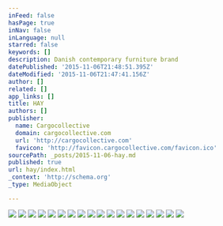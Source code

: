 ```yaml
---
inFeed: false
hasPage: true
inNav: false
inLanguage: null
starred: false
keywords: []
description: Danish contemporary furniture brand
datePublished: '2015-11-06T21:48:51.395Z'
dateModified: '2015-11-06T21:47:41.156Z'
author: []
related: []
app_links: []
title: HAY
authors: []
publisher:
  name: Cargocollective
  domain: cargocollective.com
  url: 'http://cargocollective.com'
  favicon: 'http://favicon.cargocollective.com/favicon.ico'
sourcePath: _posts/2015-11-06-hay.md
published: true
url: hay/index.html
_context: 'http://schema.org'
_type: MediaObject

---
```

![](https://the-grid-user-content.s3-us-west-2.amazonaws.com/a6ee4926-aea4-41e2-8568-f79d9cbc4f2c.jpg)
![](https://the-grid-user-content.s3-us-west-2.amazonaws.com/107f32d6-9fe8-4a6a-8022-a10e85b86bc6.jpg)
![](https://the-grid-user-content.s3-us-west-2.amazonaws.com/89c1a21a-eb89-43c8-b1ae-54d90956c1d1.jpg)
![](https://the-grid-user-content.s3-us-west-2.amazonaws.com/30d89e9a-670d-47ba-b22e-ff5067f62dbe.jpg)
![](https://the-grid-user-content.s3-us-west-2.amazonaws.com/ec3fa6e1-a28a-4c8d-8e37-f48946937e14.jpg)
![](https://the-grid-user-content.s3-us-west-2.amazonaws.com/30f66320-8e0d-4733-9100-59233bf4f442.jpg)
![](https://the-grid-user-content.s3-us-west-2.amazonaws.com/67080455-79a5-4db8-852d-0a003f17643a.jpg)
![](https://the-grid-user-content.s3-us-west-2.amazonaws.com/cef9ef8a-edde-498b-a529-414e589c61bf.jpg)
![](https://the-grid-user-content.s3-us-west-2.amazonaws.com/5d532235-218f-4b65-8516-1ba10d8724b1.jpg)
![](https://the-grid-user-content.s3-us-west-2.amazonaws.com/a96edd16-32f7-4f47-99f3-200311bfeb41.jpg)
![](https://the-grid-user-content.s3-us-west-2.amazonaws.com/281638c5-972d-4664-8bab-afe611e5f515.jpg)
![](https://the-grid-user-content.s3-us-west-2.amazonaws.com/6d585fcd-c6b6-4ef7-889f-0cfe00c17946.jpg)
![](https://the-grid-user-content.s3-us-west-2.amazonaws.com/0085c90c-b665-4c4a-aabf-1a5718a532a2.jpg)
![](https://the-grid-user-content.s3-us-west-2.amazonaws.com/4cad50da-80ca-4594-b176-4edb74de585c.jpg)
![](https://the-grid-user-content.s3-us-west-2.amazonaws.com/407e7140-676a-4a2c-91bd-254f89df7726.jpg)
![](https://the-grid-user-content.s3-us-west-2.amazonaws.com/d403d34c-5e00-4f2b-a274-c4e633c6d213.jpg)
![](https://the-grid-user-content.s3-us-west-2.amazonaws.com/7b5774cd-99db-4b06-8a3c-5eaf28c04d4e.jpg)
![](https://the-grid-user-content.s3-us-west-2.amazonaws.com/699091a6-2968-4487-a9a7-34b4a4fdfab7.jpg)